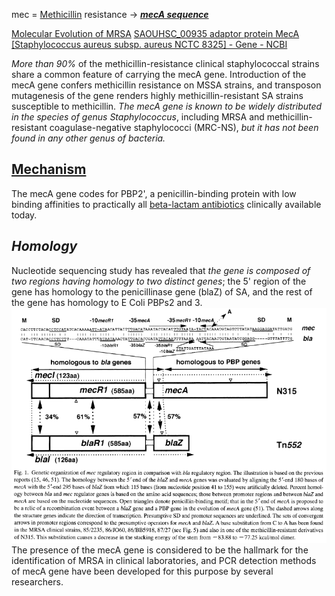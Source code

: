 mec = [Methicillin](Methicillin.md) resistance
-> ***[mecA sequence](mecA%20sequence.md)***

[Molecular Evolution of MRSA](https://onlinelibrary.wiley.com/doi/epdf/10.1111/j.1348-0421.1995.tb02239.x)
[SAOUHSC\_00935 adaptor protein MecA [Staphylococcus aureus subsp. aureus NCTC 8325] - Gene - NCBI](https://www.ncbi.nlm.nih.gov/gene/3920764)

*More than 90%* of the methicillin-resistance clinical staphylococcal strains share a common feature of carrying the mecA gene.
Introduction of the mecA gene confers methicillin resistance on MSSA strains, and transposon mutagenesis of the gene renders highly methicillin-resistant SA strains susceptible to methicillin.
*The mecA gene is known to be widely distributed in the species of genus Staphylococcus*, including MRSA and methicillin-resistant coagulase-negative staphylococci (MRC-NS), *but it has not been found in any other genus of bacteria.*

## [Mechanism](Methicillin%20resistance%20mechanisms.md)
The mecA gene codes for PBP2', a penicillin-binding protein with low binding affinities to practically all [beta-lactam antibiotics](beta-lactam%20antibiotics.md) clinically available today.

## ***Homology***
Nucleotide sequencing study has revealed that *the gene is composed of two regions having homology to two distinct genes*; the 5' region of the gene has homology to the penicillinase gene (blaZ) of SA, and the rest of the gene has homology to E Coli PBPs2 and 3. 
![mecA homology](attachments/Pasted%20image%2020230723234418.png)
The presence of the mecA gene is considered to be the hallmark for the identification of MRSA in clinical laboratories, and PCR detection methods of mecA gene have been developed for this purpose by several researchers.